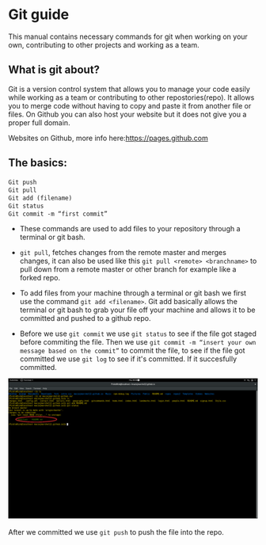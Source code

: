 # Git guide


This manual contains necessary commands for git when working on your own, contributing to other projects and working as a team.


## What is git about?


Git is a version control system that allows you to manage your code easily while working as a team or contributing to other repostories(repo). It allows you to merge code without having to copy and paste it from another file or files. On Github you can also host your website but it does not give you a proper full domain. 


Websites on Github, more info here:https://pages.github.com


## The basics:

```
Git push
Git pull
Git add (filename)
Git status
Git commit -m “first commit”
```

- These commands are used to add files to your repository through a terminal or git bash.
- `git pull`, fetches changes from the remote master and merges changes, it can also be used like this `git pull <remote> <branchname>` to pull down from a remote master or other branch for example like a forked repo.
- To add files from your machine through a terminal or git bash we first use the command `git add <filename>`. Git add basically allows the terminal or git bash to grab your file off your machine and allows it to be committed and pushed to a github repo.


- Before we use `git commit` we use `git status` to see if the file got staged before commiting the file.
Then we use `git commit -m “insert your own message based on the commit”` to commit the file, to see if the file got committed we use `git log` to see if it's committed. If it succesfully committed.


![](./img/gitstagescreenshot1.png) 


After we committed we use `git push` to push the file into the repo. 



